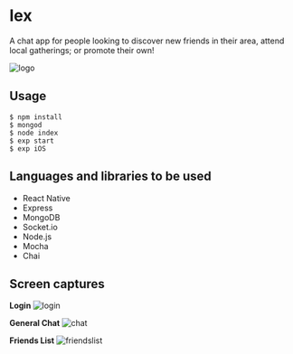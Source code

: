 # lex

A chat app for people looking to discover new friends in their area, attend local gatherings; or promote their own!

![logo](https://user-images.githubusercontent.com/14259747/42256128-31a9ca1a-7f04-11e8-8138-09dd2394340f.PNG)

## Usage

```
$ npm install
$ mongod
$ node index
$ exp start
$ exp iOS
```

## Languages and libraries to be used

- React Native
- Express
- MongoDB
- Socket.io
- Node.js
- Mocha
- Chai

## Screen captures

**Login**
![login](https://user-images.githubusercontent.com/14259747/43045231-a5cdadda-8d69-11e8-9c82-abc975af6629.gif)

**General Chat**
![chat](https://user-images.githubusercontent.com/14259747/43045224-717a77de-8d69-11e8-95f1-8e2240e18ea8.gif)

**Friends List**
![friendslist](https://user-images.githubusercontent.com/14259747/43045204-f24fea3e-8d68-11e8-97b6-e325c51209c9.gif)
